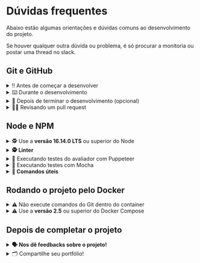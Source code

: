 # Dúvidas frequentes

Abaixo estão algumas orientações e dúvidas comuns ao desenvolvimento do projeto.

Se houver qualquer outra dúvida ou problema, é só procurar a monitoria ou postar uma thread no slack.

## Git e GitHub

<details>
  <summary>‼️ Antes de começar a desenvolver</summary><br />

  1. Clone o repositório `Usar link SSH`

  - Entre na pasta do repositório que você acabou de clonar:
    * `cd pasta-do-repositório`

  2. Instale as dependências [**Caso existam**]

  * `npm install`

  3. Crie uma branch a partir da branch `main`

  - Verifique se você está na branch `main`
    * Exemplo: `git branch`

  - Se não estiver, mude para a branch `main`
    * Exemplo: `git checkout main`

  - Agora crie uma branch à qual você vai submeter os `commits` do seu projeto

  - Você deve criar uma branch no seguinte formato:   `nome-de-usuario-nome-do-projeto`
    * Exemplo: `git checkout -b maria-sd-0x-trybe-futebol-clube`

  4. Adicione as mudanças ao _stage_ do Git e faça um `commit`

  - Verifique que as mudanças ainda não estão no _stage_
    * Exemplo: `git status` (deve aparecer listada a pasta _maria_ em vermelho)

  - Adicione o novo arquivo ao _stage_ do Git
    * Exemplo:
    * `git add .` (adicionando todas as mudanças - _que estavam em vermelho_ - ao stage do Git)
    * `git status` (deve aparecer listado o arquivo _maria/README.md_ em verde)
  - Faça o `commit` inicial
    * Exemplo:
      * `git commit -m 'iniciando o projeto x'` (fazendo o primeiro commit)
      * `git status` (deve aparecer uma mensagem tipo _nothing to commit_ )

  5. Adicione a sua branch com o novo `commit` ao repositório remoto

  - Usando o exemplo anterior: `git push -u origin joaozinho-sd-0x-trybe-futebol-clube`

  6. Crie um novo `Pull Request` _(PR)_

  - Vá até a página de _Pull Requests_ do [repositório no GitHub](https://github.com/tryber/sd-0x-project-[nome-do-projeto]/pulls)
  - Clique no botão verde _"New pull request"_
  - Clique na caixa de seleção _"Compare"_ e escolha a sua branch **com atenção**
  - Clique no botão verde _"Create pull request"_
  - Adicione uma descrição para o _Pull Request_ e clique no botão verde _"Create pull request"_
  - Volte até a [página de _Pull Requests_ do repositório](https://github.com/tryber/sd-0x-project-[nome-do-projeto]/pulls) e confira que o seu _Pull Request_ está criado

</details>

<details>
  <summary>⌨️ Durante o desenvolvimento</summary><br />

- Faça `commits` das alterações que você fizer no código regularmente

- Lembre-se de sempre após um (ou alguns) `commits` atualizar o repositório remoto

- Os comandos que você utilizará com mais frequência são:
    1. `git status` _(para verificar o que está em vermelho - fora do stage - e o que está em verde - no stage)_
    2. `git add` _(para adicionar arquivos ao stage do Git)_
    3. `git commit` _(para criar um commit com os arquivos que estão no stage do Git)_
    4. `git push -u nome-da-branch` _(para enviar o commit para o repositório remoto na primeira vez que fizer o `push` de uma nova branch)_
    5. `git push` _(para enviar o commit para o repositório remoto após o passo anterior)_

</details>

<details>
  <summary>🤝 Depois de terminar o desenvolvimento (opcional)</summary><br />

  Para **"entregar"** seu projeto, siga os passos a seguir:

- Vá até a página **DO SEU** _Pull Request_, adicione a label de _"code-review"_ e marque seus colegas
  - No menu à direita, clique no _link_ **"Labels"** e escolha a _label_ **code-review**
  - No menu à direita, clique no _link_ **"Assignees"** e escolha **o seu usuário**
  - No menu à direita, clique no _link_ **"Reviewers"** e digite `students`, selecione o time `tryber/students-sd-xx` onde `xx` é o número da sua turma

Se ainda houver alguma dúvida sobre como entregar seu projeto [aqui tem um video explicativo](https://vimeo.com/362189205).

</details>

<details>
  <summary>🕵🏿 Revisando um pull request</summary><br />

  Use o conteúdo sobre [Code Review](https://app.betrybe.com/learn/course/5e938f69-6e32-43b3-9685-c936530fd326/module/f04cdb21-382e-4588-8950-3b1a29afd2dd/section/b3af2f05-08e5-4b4a-9667-6f5f729c351d/lesson/36268865-fc46-40c7-92bf-cbded9af9006) para te ajudar a revisar os _Pull Requests_.

</details>

## Node e NPM

<details>
  <summary>🕵️ Use a <strong>versão 16.14.0 LTS</strong> ou superior do Node</summary><br />

  - O `node` deve ter versão igual ou superior à `16.14.0 LTS`;

  - Para gerenciar as versões do node e utilizar a versão correta, utilize/instale o nvm, [acesse esse link](https://github.com/nvm-sh/nvm#installing-and-updating);

  - Rode os comandos abaixo para instalar a versão correta de `node` e usá-la:
    - `nvm install 16.14 --lts`
    - `nvm use 16.14`
    - `nvm alias default 16.14`

</details>

<details>
  <summary><strong>🕵️ Linter</strong></summary><br />

Para garantir a qualidade do código, usaremos o [ESLint](https://eslint.org/) para fazer a sua análise estática.

Este projeto já vem com as dependências relacionadas ao _linter_ configurada no arquivo `package.json` no seguinte caminho:

- `sd-0x-trybe-futebol-clube/app/backend/package.json`

Para rodar o `ESLint` em um projeto, basta executar o comando `npm install` dentro do projeto e depois `npm run lint`. Se a análise do `ESLint` encontrar problemas no seu código, tais problemas serão mostrados no seu terminal. Se não houver problema no seu código, nada será impresso no seu terminal.

Você também pode instalar o plugin do `ESLint` no `VSCode`: bastar ir em extensions e baixar o [plugin `ESLint`](https://marketplace.visualstudio.com/items?itemName=dbaeumer.vscode-eslint).

⚠️**Atenção:** Pull Requests com issues de linter não serão avaliadas. Atente-se para resolvê-las antes de finalizar o desenvolvimento.

</details>

<details id="testes-avaliador">
  <summary>🧪 Executando testes do avaliador com Puppeteer</summary><br />

Usaremos o [Puppeteer](https://pptr.dev/) para fazer os testes automatizados. Os testes estão localizados na pasta `__tests__/E2E/`.

⚠️ Para que os testes do projeto sejam executados na sua máquina, é necessário que todos os seus containers estejam no ar e saudáveis.

Os testes devem ser executados na raiz do projeto. Seguem algumas maneiras de executar os testes:

|Comando|Resultado|
|---|---|
|`npm test`|Executa todos os testes pelo terminal|
|`npm test 01_database.test.js`|Executa todos os testes do arquivo 01_database.test.js|
|`npm run test:browser`|Abre uma janela no Chrome, demonstrando a realização dos testes de maneira visual|
|`npm run test:debug`|Executa os testes pelo terminal e __printa__ algumas informações adicionais para ajudar a debugar o erros encontrados|

</details>

<details>
  <summary id="testes-integracao">🧪 Executando testes com Mocha</summary><br />

Você irá escrever testes de integração para o código que desenvolveu. Os testes deverão ser escritos na pasta `app/backend/src/tests/`, conforme o exemplo em `app/backend/src/tests/change.me.test.ts`.

Além do [Mocha](https://mochajs.org/), [Chai](https://www.chaijs.com/) e [Sinon](https://sinonjs.org/), usaremos o [Istambul](https://istanbul.js.org/) para analisar a cobertura de testes.

É possível rodá-los diretamente dentro da **pasta de backend** fora do container. Seguem algumas maneiras de rodar os testes com Mocha:

|Comando|Resultado|
|---|---|
|`npm run test`|Executa todos os testes pelo terminal|
|`npm run test:coverage`|Executa todos os testes e mostra a cobertura de testes|

</details>

<details id="comandos-uteis">
  <summary><strong>👀 Comandos úteis</strong></summary><br />

  ⚠️ Os comandos abaixo funcionam na raiz do projeto. É possível ver o resultado de cada comando, mas recomendamos que você verifique esses scripts no arquivo **package.json** da raiz do projeto para obter uma compreensão mais detalhada de cada um..

|Comando|Resultado|
|---|---|
|`npm run install:apps`|Instala as dependências de front-end e back-end localmente|
|`npm run compose:up`|Sobe todos os containers da sua aplicação|
|`npm run compose:down`|Derruba todos os containers da sua aplicação|
|`npm run logs [nome_do_servico]`|Acompanhar os logs de algum container na aplicação ([_nome_do_servico_] é opcional e pode receber os serviços _backend_, _frontend_ ou _db_)|

</details>

## Rodando o projeto pelo Docker

<details>
  <summary>⚠️ Não execute comandos do Git dentro do container</summary>

  - O **git** dentro do container não vem configurado com suas credenciais. Ou faça os commits fora do container, ou configure as suas credenciais do git dentro do container.

</details>

<details>
  <summary>⚠️ Use a <strong>versão 2.5</strong> ou superior do Docker Compose</summary><br />

  - Para garantir o funcionamento adequado do seu projeto com Docker e do avaliador, é fundamental que o seu 'docker-compose' esteja na **versão 2.5** ou superior.".

  - Verifique sua versão:

  ```bash
  docker-compose --version
  ```

  - Se não for a versão 2.5 ou superior, faça os seguintes comandos para atualizar a versão:

  ```bash
  sudo rm /usr/local/bin/docker-compose
  sudo curl -L "https://github.com/docker/compose/releases/download/v2.5.0/docker-compose-$(uname -s)-$(uname -m)" -o /usr/local/bin/docker-compose
  sudo chmod +x /usr/local/bin/docker-compose
  ```

</details>

## Depois de completar o projeto

<details>
  <summary><strong>🗣 Nos dê feedbacks sobre o projeto!</strong></summary><br />

Ao finalizar e submeter o projeto, não se esqueça de avaliar sua experiência preenchendo o formulário.
**Leva menos de 3 minutos!**

[FORMULÁRIO DE AVALIAÇÃO DE PROJETO](https://be-trybe.typeform.com/to/ZTeR4IbH)

</details>

<details>
  <summary>🗂 Compartilhe seu portfólio!</summary><br />

Após finalizar os requisitos, chegou a hora de mostrar ao mundo que você aprendeu algo novo! 🚀

Siga esse [**guia que preparamos com carinho**](https://app.betrybe.com/learn/course/5e938f69-6e32-43b3-9685-c936530fd326/module/a3cac6d2-5060-445d-81f4-ea33451d8ea4/section/d4f5e97a-ca66-4e28-945d-9dd5c4282085/day/eff12025-1627-42c6-953d-238e9222c8ff/lesson/49cb103b-9e08-4ad5-af17-d423a624285a) para disponibilizar o projeto finalizado no seu GitHub pessoal.

Esse passo é super importante para ganhar mais visibilidade no mercado de trabalho, mas também é útil para manter um back-up do seu trabalho.

E você sabia que o LinkedIn é a principal rede social profissional e compartilhar o seu aprendizado lá é muito importante para quem deseja construir uma carreira de sucesso? Compartilhe esse projeto no seu LinkedIn, marque o perfil da Trybe (@trybe) e mostre para a sua rede toda a sua evolução.

</details>

